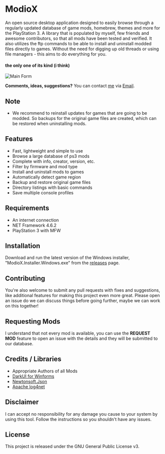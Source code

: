 <h1 align="left">ModioX</h1>
 
An open source desktop application designed to easily browse through a regularly updated database of game mods, homebrew, themes and more for the PlayStation 3. A library that is populated by myself, few friends and awesome contributors, so that all mods have been tested and verified. It also utilizes the ftp commands to be able to install and uninstall modded files directly to games. Without the need for digging up old threads or using file managers - this aims to do everything for you. 

<h4 align="left">the only one of its kind (i think)</h4>

![Main Form](https://github.com/ohhsoash/ModioX/blob/master/.screenshots/demo/MainForm.png?raw=true) 

**Comments, ideas, suggestions?** You can contact [me](https://github.com/ohhsodead/) via [Email](mailto:bettercodes1@gmail.com).

## Note
- We recommend to reinstall updates for games that are going to be modded. So backups for the original game files are created, which can be restored when uninstalling mods.

## Features
* Fast, lightweight and simple to use
* Browse a large database of ps3 mods
* Complete with info, creator, version, etc.
* Filter by firmware and mod type
* Install and uninstall mods to games
* Automatically detect game region
* Backup and restore original game files
* Directory listings with basic commands
* Save multiple console profiles

## Requirements
* An internet connection
* NET Framework 4.6.2
* PlayStation 3 with MFW
 
## Installation
Download and run the latest version of the Windows installer, "ModioX.Installer.Windows.exe" from the [releases](https://github.com/ohhsoash/ModioX/releases/latest) page.
 
## Contributing
You're also welcome to submit any pull requests with fixes and suggestions, like additional features for making this project even more great. Please open an issue do we can discuss things before going further, maybe we can work on this together!
 
## Requesting Mods
I understand that not every mod is available, you can use the **REQUEST MOD** feature to open an issue with the details and they will be submitted to our database.
 
## Credits / Libraries
- Appropriate Authors of all Mods
- [DarkUI for Winforms](https://github.com/RobinPerris/DarkUI)
- [Newtonsoft.Json](https://www.newtonsoft.com/json)
- [Apache log4net](https://logging.apache.org/log4net/)
 
## Disclaimer
I can accept no responsibility for any damage you cause to your system by using this tool. Follow the instructions so you shouldn't have any issues.

## License
This project is released under the GNU General Public License v3.
